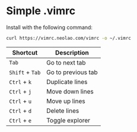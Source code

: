 Simple .vimrc
=============

Install with the following command:
```bash
curl https://vimrc.neolao.com/vimrc -o ~/.vimrc
```

| Shortcut          | Description        |
| ----------------- | ------------------ |
| `Tab`             | Go to next tab     |
| `Shift` + `Tab`   | Go to previous tab |
| `Ctrl` + `k`      | Duplicate lines    |
| `Ctrl` + `j`      | Move down lines    |
| `Ctrl` + `u`      | Move up lines      |
| `Ctrl` + `d`      | Delete lines       |
| `Ctrl` + `e`      | Toggle explorer    |
